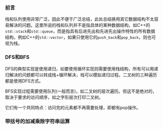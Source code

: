 ### 前言

栈和队列使用非常广泛，因此不便于广泛总结，此处总结换用其它数据结构不太容易解决的问题。这里所说的栈和队列并不是指具体的某种数据结构，如C++的`std::stack`和`std::queue`，而是指具有后进先出和先进先出操作特性的所有数据结构，例如C++的`std::vector`，如果只使用它的`push_back`和`pop_back`，则也可视为栈。



### DFS和BFS

DFS的典型实现是使用递归，如要使用循环实现则需要使用栈结构，所有可以用递归解决的问题都可以转成栈+循环解决，栈可以模拟递归过程。二叉树的三种遍历都是使用DFS方式。

BFS实现过程需要使用队列(一般而言)，如二叉树的层次遍历。但这不是绝对的，取决于要求的访问顺序，如之字形层次打印二叉树。

它们有一个共同特点：访问完的元素都不再需要处理，即都有pop操作。



### 带括号的加减乘除字符串运算

